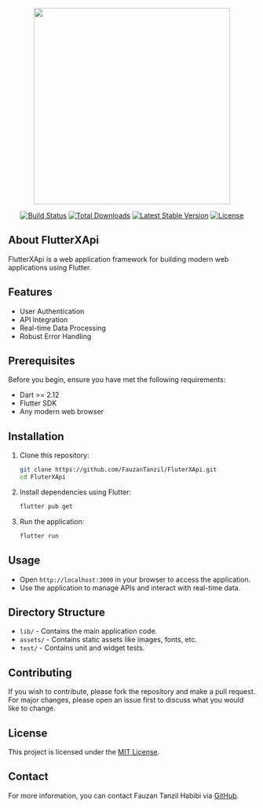 <p align="center"><a href="https://flutter.dev" target="_blank"><img src="https://storage.googleapis.com/cms-storage-bucket/6e19fee6b47b36ca613f.png" width="400"></a></p>

<p align="center">
<a href="https://travis-ci.org/flutter/flutter"><img src="https://travis-ci.org/flutter/flutter.svg?branch=master" alt="Build Status"></a>
<a href="https://packagist.org/packages/flutter/flutter"><img src="https://img.shields.io/packagist/dt/flutter/flutter" alt="Total Downloads"></a>
<a href="https://packagist.org/packages/flutter/flutter"><img src="https://img.shields.io/packagist/v/flutter/flutter" alt="Latest Stable Version"></a>
<a href="https://packagist.org/packages/flutter/flutter"><img src="https://img.shields.io/packagist/l/flutter/flutter" alt="License"></a>
</p>

## About FlutterXApi

FlutterXApi is a web application framework for building modern web applications using Flutter.

## Features

- User Authentication
- API Integration
- Real-time Data Processing
- Robust Error Handling

## Prerequisites

Before you begin, ensure you have met the following requirements:

- Dart >= 2.12
- Flutter SDK
- Any modern web browser

## Installation

1. Clone this repository:
    ```bash
    git clone https://github.com/FauzanTanzil/FluterXApi.git
    cd FluterXApi
    ```

2. Install dependencies using Flutter:
    ```bash
    flutter pub get
    ```

3. Run the application:
    ```bash
    flutter run
    ```

## Usage

- Open `http://localhost:3000` in your browser to access the application.
- Use the application to manage APIs and interact with real-time data.

## Directory Structure

- `lib/` - Contains the main application code.
- `assets/` - Contains static assets like images, fonts, etc.
- `test/` - Contains unit and widget tests.

## Contributing

If you wish to contribute, please fork the repository and make a pull request. For major changes, please open an issue first to discuss what you would like to change.

## License

This project is licensed under the [MIT License](LICENSE).

## Contact

For more information, you can contact Fauzan Tanzil Habibi via [GitHub](https://github.com/FauzanTanzil).
